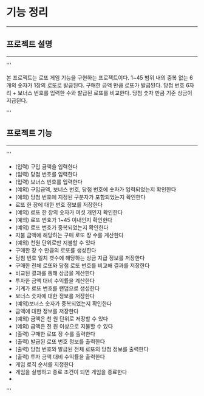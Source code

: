 # 기능 정리
***
## 프로젝트 설명
***
'''

본 프로젝트는 로또 게임 기능을 구현하는 프로젝트이다. 1~45 범위 내의 중복 없는 6개의 숫자가 1장의 로또로 발급된다.
구매한 금액 만큼 로또가 발급된다. 당첨 번호 6자리 + 보너스 번호를 입력한 수와 발급된 로또를 비교한다.
당첨 숫자 만큼 기준 상금이 지급된다.

'''

## 프로젝트 기능
***

'''
- (입력) 구입 금액을 입력한다
- (입력) 당첨 번호를 입력한다
- (입력) 보너스 번호를 입력한다
- (예외) 구입금액, 보너스 번호, 당첨 번호에 숫자가 입력되었는지 확인한다
- (예외) 당첨 번호에 지정된 구분자가 포함되었는지 확인한다
- 로또 한 장에 대한 번호 정보를 저장한다
- (예외) 로또 한 장의 숫자가 여섯 개인지 확인한다
- (예외) 로또 번호가 1~45 이내인지 확인한다
- (예외) 로또 번호가 중복되었는지 확인한다
- 지불 금액에 해당하는 구매 로또 장 수를 계산한다
- (예외) 천원 단위로만 지불할 수 있다
- 구매한 장 수 만큼의 로또를 생성한다
- 당첨 번호 일치 갯수에 해당하는 상금 지급 정보를 저장한다
- 구매한 전체 로또와 당첨 로또 번호를 비교해 결과를 저장한다
- 비교된 결과를 통해 상금을 계산한다
- 투자한 금액 대비 수익률을 계산한다
- 기계가 로또 번호를 랜덤으로 생성한다
- 보너스 숫자에 대한 정보를 저장한다
- (예외)보너스 숫자가 중복되었는지 확인한다
- 금액에 대한 정보를 저장한다
- (예외) 금액은 천 원 단위로 저장할 수 있다
- (예외) 금액은 천 원 이상으로 지불할 수 있다
- (출력) 구매한 로또 장 수를 출력한다
- (출력) 발급된 로또 번호 정보를 출력한다
- (출력) 당첨 번호와 발급된 전체 로또의 당첨 정보를 출력한다
- (출력) 투자 금액 대비 수익률을 출력한다
- 게임 로직 순서를 지정한다
- 게임을 실행하고 종료 조건이 되면 게임을 종료한다
- 
'''